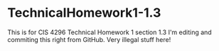 # TechnicalHomework1-1.3
This is for CIS 4296 Technical Homework 1 section 1.3
I'm editing and commiting this right from GitHub. Very illegal stuff here!

